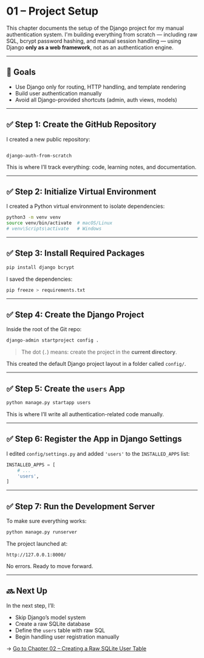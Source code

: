 
# 01 – Project Setup

This chapter documents the setup of the Django project for my manual authentication system. I'm building everything from scratch — including raw SQL, bcrypt password hashing, and manual session handling — using Django **only as a web framework**, not as an authentication engine.

---

## 🧱 Goals

- Use Django only for routing, HTTP handling, and template rendering
- Build user authentication manually
- Avoid all Django-provided shortcuts (admin, auth views, models)

---

## ✅ Step 1: Create the GitHub Repository

I created a new public repository:

```

django-auth-from-scratch

````

This is where I’ll track everything: code, learning notes, and documentation.

---

## ✅ Step 2: Initialize Virtual Environment

I created a Python virtual environment to isolate dependencies:

```bash
python3 -m venv venv
source venv/bin/activate  # macOS/Linux
# venv\Scripts\activate   # Windows
````

---

## ✅ Step 3: Install Required Packages

```bash
pip install django bcrypt
```

I saved the dependencies:

```bash
pip freeze > requirements.txt
```

---

## ✅ Step 4: Create the Django Project

Inside the root of the Git repo:

```bash
django-admin startproject config .
```

> The dot (`.`) means: create the project in the **current directory**.

This created the default Django project layout in a folder called `config/`.

---

## ✅ Step 5: Create the `users` App

```bash
python manage.py startapp users
```

This is where I’ll write all authentication-related code manually.

---

## ✅ Step 6: Register the App in Django Settings

I edited `config/settings.py` and added `'users'` to the `INSTALLED_APPS` list:

```python
INSTALLED_APPS = [
    # ...
    'users',
]
```

---

## ✅ Step 7: Run the Development Server

To make sure everything works:

```bash
python manage.py runserver
```

The project launched at:

```
http://127.0.0.1:8000/
```

No errors. Ready to move forward.

---

## 🔜 Next Up

In the next step, I’ll:

* Skip Django’s model system
* Create a raw SQLite database
* Define the `users` table with raw SQL
* Begin handling user registration manually

→ [Go to Chapter 02 – Creating a Raw SQLite User Table](02-db.md)


